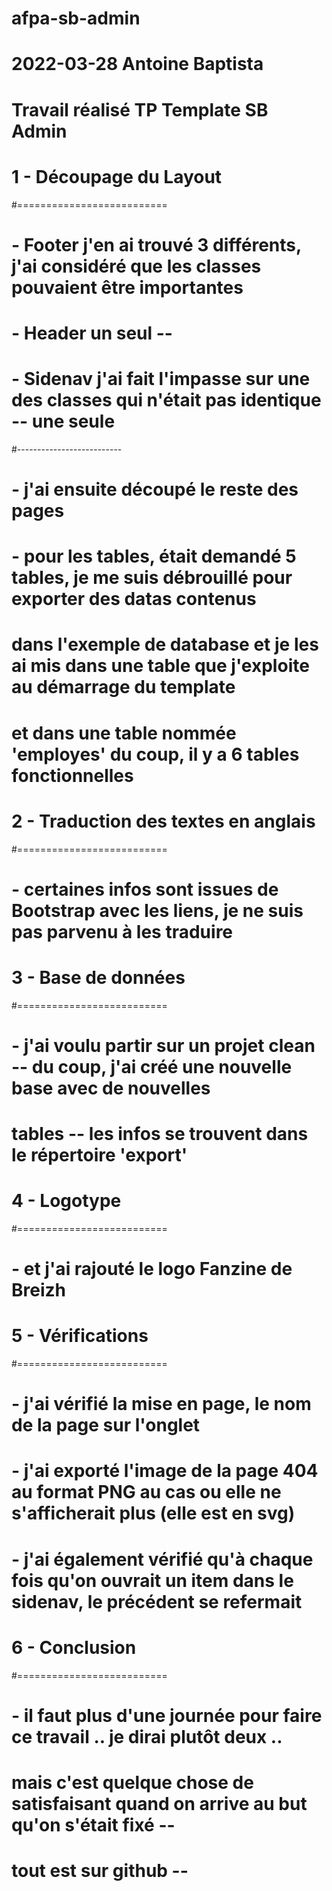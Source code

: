 # afpa-sb-admin


# 2022-03-28			Antoine Baptista
# Travail réalisé		TP Template SB Admin

# 1 - 	Découpage du Layout
#==========================
#		- Footer j'en ai trouvé 3 différents, j'ai considéré que les classes pouvaient être importantes
#		- Header un seul -- 
#		- Sidenav j'ai fait l'impasse sur une des classes qui n'était pas identique -- une seule
#--------------------------
#		- j'ai ensuite découpé le reste des pages
#		- pour les tables, était demandé 5 tables, je me suis débrouillé pour exporter des datas contenus
#		  dans l'exemple de database et je les ai mis dans une table que j'exploite au démarrage du template
#		  et dans une table nommée 'employes' du coup, il y a 6 tables fonctionnelles

# 2 - 	Traduction des textes en anglais
#==========================
#		- certaines infos sont issues de Bootstrap avec les liens, je ne suis pas parvenu à les traduire

# 3 - 	Base de données
#==========================
#		- j'ai voulu partir sur un projet clean -- du coup, j'ai créé une nouvelle base avec de nouvelles
#		  tables -- les infos se trouvent dans le répertoire 'export'

# 4 -	Logotype
#==========================
#		- et j'ai rajouté le logo Fanzine de Breizh

# 5 -	Vérifications
#==========================
#		- j'ai vérifié la mise en page, le nom de la page sur l'onglet
#		- j'ai exporté l'image de la page 404 au format PNG au cas ou elle ne s'afficherait plus (elle est en svg)
#		- j'ai également vérifié qu'à chaque fois qu'on ouvrait un item dans le sidenav, le précédent se refermait

# 6 -	Conclusion
#==========================
#		- il faut plus d'une journée pour faire ce travail .. je dirai plutôt deux ..
#		  mais c'est quelque chose de satisfaisant quand on arrive au but qu'on s'était fixé --
#		  tout est sur github --

